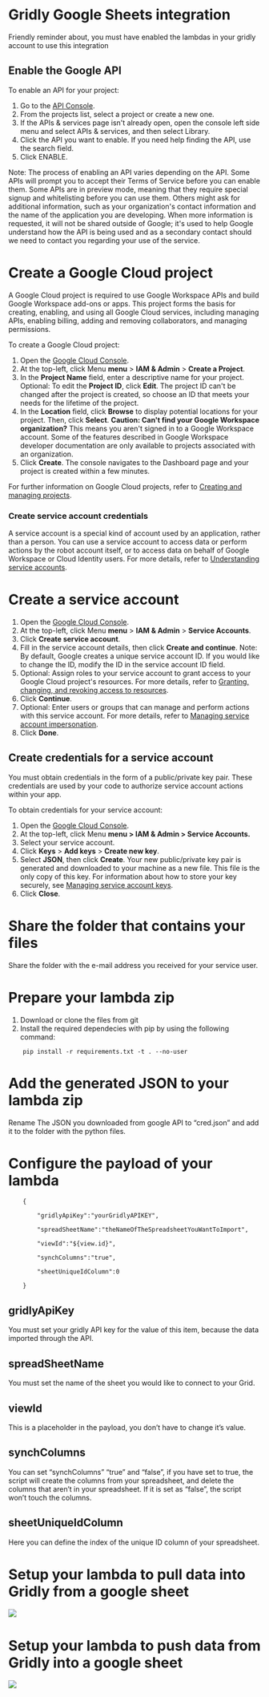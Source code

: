 # Gridly Google Sheets integration
Friendly reminder about, you must have enabled the lambdas in your gridly account to use this integration

## **Enable the Google API**

To enable an API for your project:

1. Go to the [API Console](https://console.developers.google.com/).
2. From the projects list, select a project or create a new one.
3. If the APIs &amp; services page isn&#39;t already open, open the console left side menu and select APIs &amp; services, and then select Library.
4. Click the API you want to enable. If you need help finding the API, use the search field.
5. Click ENABLE.

Note: The process of enabling an API varies depending on the API. Some APIs will prompt you to accept their Terms of Service before you can enable them. Some APIs are in preview mode, meaning that they require special signup and whitelisting before you can use them. Others might ask for additional information, such as your organization&#39;s contact information and the name of the application you are developing. When more information is requested, it will not be shared outside of Google; it&#39;s used to help Google understand how the API is being used and as a secondary contact should we need to contact you regarding your use of the service.

# **Create a Google Cloud project** 
A Google Cloud project is required to use Google Workspace APIs and build Google Workspace add-ons or apps. This project forms the basis for creating, enabling, and using all Google Cloud services, including managing APIs, enabling billing, adding and removing collaborators, and managing permissions.

To create a Google Cloud project:

1. Open the [Google Cloud Console](https://console.cloud.google.com/).
1. At the top-left, click Menu **menu** > **IAM & Admin** > **Create a Project**.
1. In the **Project Name** field, enter a descriptive name for your project.
   Optional: To edit the **Project ID**, click **Edit**. The project ID can't be changed after the project is created, so choose an ID that meets your needs for the lifetime of the project.
1. In the **Location** field, click **Browse** to display potential locations for your project. Then, click **Select**. **Caution: Can't find your Google Workspace organization?**
   This means you aren't signed in to a Google Workspace account. Some of the features described in Google Workspace developer documentation are only available to projects associated with an organization.
1. Click **Create**. The console navigates to the Dashboard page and your project is created within a few minutes.

For further information on Google Cloud projects, refer to [Creating and managing projects](https://cloud.google.com/resource-manager/docs/creating-managing-projects).

### **Create service account credentials**
A service account is a special kind of account used by an application, rather than a person. You can use a service account to access data or perform actions by the robot account itself, or to access data on behalf of Google Workspace or Cloud Identity users. For more details, refer to [Understanding service accounts](https://cloud.google.com/iam/docs/understanding-service-accounts).
# **Create a service account**
1. Open the [Google Cloud Console](https://console.cloud.google.com/).
1. At the top-left, click Menu **menu** > **IAM & Admin** > **Service Accounts**.
1. Click **Create service account**.
1. Fill in the service account details, then click **Create and continue**. Note: By default, Google creates a unique service account ID. If you would like to change the ID, modify the ID in the service account ID field.
1. Optional: Assign roles to your service account to grant access to your Google Cloud project's resources. For more details, refer to [Granting, changing, and revoking access to resources](https://cloud.google.com/iam/docs/granting-changing-revoking-access).
1. Click **Continue**.
1. Optional: Enter users or groups that can manage and perform actions with this service account. For more details, refer to [Managing service account impersonation](https://cloud.google.com/iam/docs/impersonating-service-accounts).
1. Click **Done**.
## Create credentials for a service account
You must obtain credentials in the form of a public/private key pair. These credentials are used by your code to authorize service account actions within your app.

To obtain credentials for your service account:

1. Open the [Google Cloud Console](https://console.cloud.google.com/).
1. At the top-left, click Menu **menu > IAM & Admin > Service Accounts.**
1. Select your service account.
1. Click **Keys** > **Add keys** > **Create new key**.
1. Select **JSON**, then click **Create**.
   Your new public/private key pair is generated and downloaded to your machine as a new file. This file is the only copy of this key. For information about how to store your key securely, see [Managing service account keys](https://cloud.google.com/iam/docs/understanding-service-accounts#managing_service_account_keys).
1. Click **Close**.


# Share the folder that contains your files
Share the folder with the e-mail address you received for your service user.
# Prepare your lambda zip
1. Download or clone the files from git
2. Install the required dependecies with pip by using the following command:   
```
	pip install -r requirements.txt -t . --no-user
```

# Add the generated JSON to your lambda zip
Rename The JSON you downloaded from google API to “cred.json” and add it to the folder with the python files.

# Configure the payload of your lambda
```
	{

		"gridlyApiKey":"yourGridlyAPIKEY",

		"spreadSheetName":"theNameOfTheSpreadsheetYouWantToImport",

		"viewId":"${view.id}",

		"synchColumns":"true",

		"sheetUniqueIdColumn":0

	}
```

## gridlyApiKey
You must set your gridly API key for the value of this item, because the data imported through the API.
## spreadSheetName
You must set the name of the sheet you would like to connect to your Grid.
## viewId
This is a placeholder in the payload, you don’t have to change it’s value.
## synchColumns
You can set “synchColumns” “true” and “false”, if you have set to true, the script will create the columns from your spreadsheet, and delete the columns that aren’t in your spreadsheet. If it is set as “false”, the script won’t touch the columns.
## sheetUniqueIdColumn
Here you can define the index of the unique ID column of your spreadsheet.
# Setup your lambda to pull data into Gridly from a google sheet
![](images/lambda_pull.png)

# Setup your lambda to push data from Gridly into a google sheet
![](images/lambda_push.png)

